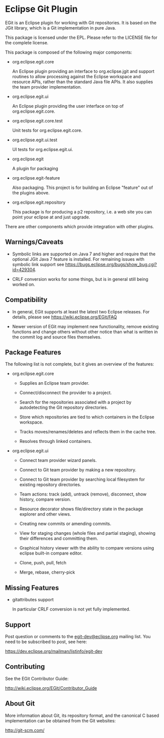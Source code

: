 Eclipse Git Plugin
==================

EGit is an Eclipse plugin for working with Git repositories. It is based
on the JGit library, which is a Git implementation in pure Java.

This package is licensed under the EPL. Please refer to the LICENSE file
for the complete license.

This package is composed of the following major components:

- org.eclipse.egit.core

    An Eclipse plugin providing an interface to org.eclipse.jgit
    and support routines to allow processing against the Eclipse
    workspace and resource APIs, rather than the standard Java
    file APIs. It also supplies the team provider implementation.

- org.eclipse.egit.ui

    An Eclipse plugin providing the user interface on top of
    org.eclipse.egit.core.

- org.eclipse.egit.core.test

    Unit tests for org.eclipse.egit.core.

- org.eclipse.egit.ui.test

    UI tests for org.eclipse.egit.ui.

- org.eclipse.egit

    A plugin for packaging

- org.eclipse.egit-feature

    Also packaging. This project is for building an Eclipse "feature"
    out of the plugins above.

- org.eclipse.egit.repository

    This package is for producing a p2 repository, i.e. a web site
    you can point your eclipse at and just upgrade.

There are other components which provide integration with other plugins.

Warnings/Caveats
----------------

- Symbolic links are supported on Java 7 and higher and require that the
  optional JGit Java 7 feature is installed. For remaining issues
  with symbolic link support see
  https://bugs.eclipse.org/bugs/show_bug.cgi?id=429304.

- CRLF conversion works for some things, but is in general still being
  worked on.

Compatibility
-------------

- In general, EGit supports at least the latest two Eclipse releases.
  For details, please see https://wiki.eclipse.org/EGit/FAQ

- Newer version of EGit may implement new functionality, remove
  existing functions and change others without other notice than what
  is written in the commit log and source files themselves.


Package Features
----------------

The following list is not complete, but it gives an overview of the
features:

- org.eclipse.egit.core

    * Supplies an Eclipse team provider.

    * Connect/disconnect the provider to a project.

    * Search for the repositories associated with a project by
      autodetecting the Git repository directories.

    * Store which repositories are tied to which containers in the
      Eclipse workspace.

    * Tracks moves/renames/deletes and reflects them in the cache
      tree.

    * Resolves through linked containers.

- org.eclipse.egit.ui

    * Connect team provider wizard panels.

    * Connect to Git team provider by making a new repository.

    * Connect to Git team provider by searching local filesystem
      for existing repository directories.

    * Team actions: track (add), untrack (remove), disconnect, show
      history, compare version.

    * Resource decorator shows file/directory state in the package
      explorer and other views.

    * Creating new commits or amending commits.

    * View for staging changes (whole files and partial staging),
      showing their differences and committing them.

    * Graphical history viewer with the ability to compare versions
      using eclipse built-in compare editor.

    * Clone, push, pull, fetch

    * Merge, rebase, cherry-pick


Missing Features
----------------

- gitattributes support

  In particular CRLF conversion is not yet fully implemented.


Support
-------

Post question or comments to the egit-dev@eclipse.org mailing list.
You need to be subscribed to post, see here:

https://dev.eclipse.org/mailman/listinfo/egit-dev


Contributing
------------

See the EGit Contributor Guide:

http://wiki.eclipse.org/EGit/Contributor_Guide


About Git
---------

More information about Git, its repository format, and the canonical
C based implementation can be obtained from the Git websites:

http://git-scm.com/
